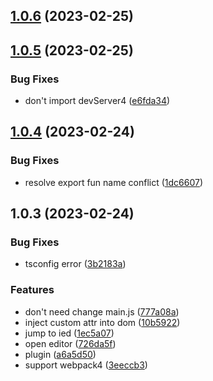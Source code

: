 ## [1.0.6](https://github.com/lyx-jay/webpack-vue-plugin-spector/compare/v1.0.5...v1.0.6) (2023-02-25)



## [1.0.5](https://github.com/lyx-jay/webpack-vue-plugin-spector/compare/v1.0.4...v1.0.5) (2023-02-25)


### Bug Fixes

* don't import devServer4 ([e6fda34](https://github.com/lyx-jay/webpack-vue-plugin-spector/commit/e6fda34fa8c7028a6dae3f560407b749b0da5553))



## [1.0.4](https://github.com/lyx-jay/webpack-vue-plugin-spector/compare/v1.0.3...v1.0.4) (2023-02-24)


### Bug Fixes

* resolve export fun name conflict ([1dc6607](https://github.com/lyx-jay/webpack-vue-plugin-spector/commit/1dc6607d19ad863d3757c9f6eb353ecbe2c541e9))



## 1.0.3 (2023-02-24)


### Bug Fixes

* tsconfig error ([3b2183a](https://github.com/lyx-jay/webpack-vue-plugin-spector/commit/3b2183a97e2d43828545b79a839fe7e8b456ade2))


### Features

* don't need change main.js ([777a08a](https://github.com/lyx-jay/webpack-vue-plugin-spector/commit/777a08a848c0154a3484c2d8b8e427a1b56aafe5))
* inject custom attr into dom ([10b5922](https://github.com/lyx-jay/webpack-vue-plugin-spector/commit/10b5922a6193ef2102d88dd37e4763e2ac394748))
* jump to ied ([1ec5a07](https://github.com/lyx-jay/webpack-vue-plugin-spector/commit/1ec5a07de0c0eacce9fa1e9b1aa8ff744e626bcd))
* open editor ([726da5f](https://github.com/lyx-jay/webpack-vue-plugin-spector/commit/726da5ff327d37d7a7348f2597e5b30d42fec39c))
* plugin ([a6a5d50](https://github.com/lyx-jay/webpack-vue-plugin-spector/commit/a6a5d50d869c15e57179145a0a78d952416de23d))
* support webpack4 ([3eeccb3](https://github.com/lyx-jay/webpack-vue-plugin-spector/commit/3eeccb3b3934045bd43ae65f52406415347083c9))




